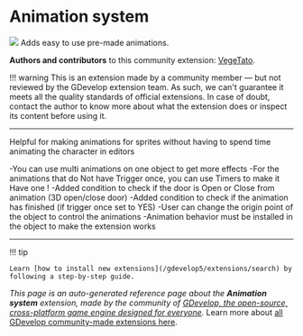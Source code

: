 # Animation system

<img src="https://resources.gdevelop-app.com/assets/Icons/Line Hero Pack/Master/SVG/Videogames/Videogames_videogame_pacman_ghost_character_play.svg" class="extension-icon"></img>
Adds easy to use pre-made animations.

**Authors and contributors** to this community extension: [VegeTato](https://gd.games/VegeTato).

!!! warning
    This is an extension made by a community member — but not reviewed
    by the GDevelop extension team. As such, we can't guarantee it
    meets all the quality standards of official extensions. In case of
    doubt, contact the author to know more about what the extension
    does or inspect its content before using it.


---

Helpful for making animations for sprites without having to spend time animating the character in editors

-You can use multi animations on one object to get more effects
-For the animations that do Not have Trigger once, you can use Timers to make it Have one !
-Added condition to check if the door is Open or Close from animation (3D open/close door)
-Added condition to check if the animation has finished (if trigger once set to YES)
-User can change the origin point of the object to control the animations
-Animation behavior must be installed in the object to make the extension works

---

!!! tip

    Learn [how to install new extensions](/gdevelop5/extensions/search) by following a step-by-step guide.

*This page is an auto-generated reference page about the **Animation system** extension, made by the community of [GDevelop, the open-source, cross-platform game engine designed for everyone](https://gdevelop.io/).* Learn more about [all GDevelop community-made extensions here](/gdevelop5/extensions).